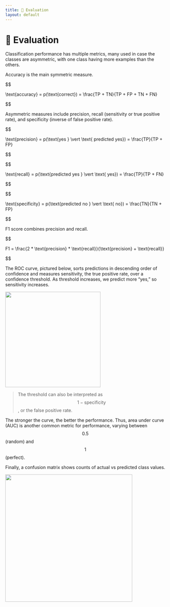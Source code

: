 ```yaml
---
title: 💯 Evaluation
layout: default
---
```


# 💯 Evaluation

Classification performance has multiple metrics, many used in case the classes are asymmetric, with one class having more examples than the others.

Accuracy is the main symmetric measure.

$$

\text{accuracy} = p(\text{correct}) = \frac{TP + TN}{TP + FP + TN + FN}

$$

Asymmetric measures include precision, recall (sensitivity or true positive rate), and specificity (inverse of false positive rate).

$$

\text{precision} = p(\text{yes } \vert \text{ predicted yes}) = \frac{TP}{TP + FP}

$$

$$

\text{recall} = p(\text{predicted yes } \vert \text{ yes}) = \frac{TP}{TP + FN}

$$

$$

\text{specificity} = p(\text{predicted no } \vert \text{ no}) = \frac{TN}{TN + FP}

$$

F1 score combines precision and recall.

$$

F1 = \frac{2 * \text{precision} * \text{recall}}{\text{precision} + \text{recall}}

$$

The ROC curve, pictured below, sorts predictions in descending order of confidence and measures sensitivity, the true positive rate, over a confidence threshold. As threshold increases, we predict more “yes,” so sensitivity increases.

<div>
<img src="attachment:notes/Attachments/notes/Attachments/20221229103220.png.png" width="300"/>
</div>

> The threshold can also be interpreted as $$1 - \text{specificity}$$, or the false positive rate.

The stronger the curve, the better the performance. Thus, area under curve (AUC) is another common metric for performance, varying between $$0.5$$ (random) and $$1$$ (perfect).

Finally, a confusion matrix shows counts of actual vs predicted class values.
<div>
<img src="attachment:notes/Attachments/notes/Attachments/20221229103221.png.png" width="400"/>
</div>
